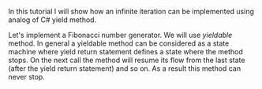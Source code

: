 In this tutorial I will show how an infinite iteration can be implemented using
analog of C# yield method.

Let's implement a Fibonacci number generator. We will use *yieldable* method. In general
a yieldable method can be considered as a state machine where yield return statement defines
a state where the method stops. On the next call the method will resume its flow from the last
state (after the yield return statement) and so on. As a result this method can never stop.  
